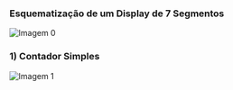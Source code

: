 ### Esquematização de um Display de 7 Segmentos
![Imagem 0](https://github.com/user-attachments/assets/6cdb92c9-ee90-4a9e-a5b4-3de7f23f34eb)

### 1) Contador Simples
![Imagem 1](https://github.com/user-attachments/assets/3cc58184-e8d7-4dd3-a511-4d4a1f321467)
